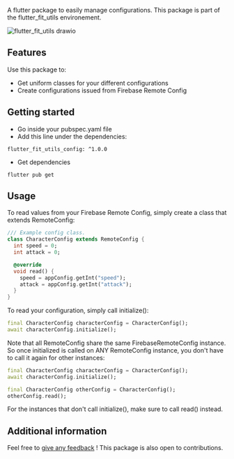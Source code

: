A flutter package to easily manage configurations. This package is part of the flutter_fit_utils environement.

![flutter_fit_utils drawio](https://github.com/s0punk/flutter_fit_utils_provider/assets/59456672/74b056f7-f85d-4635-891c-fd9feee99cfb)

## Features

Use this package to:
- Get uniform classes for your different configurations
- Create configurations issued from Firebase Remote Config

## Getting started

- Go inside your pubspec.yaml file
- Add this line under the dependencies:
```
flutter_fit_utils_config: ^1.0.0
```
- Get dependencies
```
flutter pub get
```

## Usage

To read values from your Firebase Remote Config, simply create a class that extends RemoteConfig:

```dart
/// Example config class.
class CharacterConfig extends RemoteConfig {
  int speed = 0;
  int attack = 0;

  @override
  void read() {
    speed = appConfig.getInt("speed");
    attack = appConfig.getInt("attack");
  }
}
```

To read your configuration, simply call initialize():
```dart
final CharacterConfig characterConfig = CharacterConfig();
await characterConfig.initialize();
```

Note that all RemoteConfig share the same FirebaseRemoteConfig instance. So once initialized is called on ANY RemoteConfig instance,
you don't have to call it again for other instances:
```dart
final CharacterConfig characterConfig = CharacterConfig();
await characterConfig.initialize();

final CharacterConfig otherConfig = CharacterConfig();
otherConfig.read();
```

For the instances that don't call initialize(), make sure to call read() instead.

## Additional information

Feel free to [give any feedback](https://github.com/s0punk/flutter_fit_utils_config/issues) ! This package is also open to contributions.
